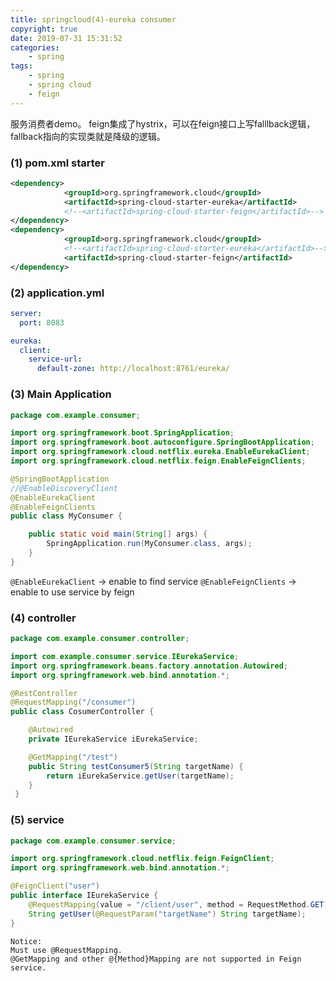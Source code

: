 ```yaml
---
title: springcloud(4)-eureka consumer
copyright: true
date: 2019-07-31 15:31:52
categories:
    - spring
tags:
    - spring
    - spring cloud
    - feign
---
```

服务消费者demo。
feign集成了hystrix，可以在feign接口上写falllback逻辑，fallback指向的实现类就是降级的逻辑。

<!-- more -->

### (1) pom.xml starter
```xml
<dependency>
            <groupId>org.springframework.cloud</groupId>
            <artifactId>spring-cloud-starter-eureka</artifactId>
            <!--<artifactId>spring-cloud-starter-feign</artifactId>-->
</dependency>
<dependency>
            <groupId>org.springframework.cloud</groupId>
            <!--<artifactId>spring-cloud-starter-eureka</artifactId>-->
            <artifactId>spring-cloud-starter-feign</artifactId>
</dependency>
```

### (2) application.yml
```yml
server:
  port: 8083

eureka:
  client:
    service-url:
      default-zone: http://localhost:8761/eureka/
```

### (3) Main Application
```java
package com.example.consumer;

import org.springframework.boot.SpringApplication;
import org.springframework.boot.autoconfigure.SpringBootApplication;
import org.springframework.cloud.netflix.eureka.EnableEurekaClient;
import org.springframework.cloud.netflix.feign.EnableFeignClients;

@SpringBootApplication
//@EnableDiscoveryClient
@EnableEurekaClient
@EnableFeignClients
public class MyConsumer {

    public static void main(String[] args) {
        SpringApplication.run(MyConsumer.class, args);
    }
}
```
```@EnableEurekaClient``` -> enable to find service
```@EnableFeignClients``` -> enable to use service by feign

### (4) controller
```java
package com.example.consumer.controller;

import com.example.consumer.service.IEurekaService;
import org.springframework.beans.factory.annotation.Autowired;
import org.springframework.web.bind.annotation.*;

@RestController
@RequestMapping("/consumer")
public class CosumerController {

    @Autowired
    private IEurekaService iEurekaService;

    @GetMapping("/test")
    public String testConsumer5(String targetName) {
        return iEurekaService.getUser(targetName);
    }
 }
```

### (5) service

```java
package com.example.consumer.service;

import org.springframework.cloud.netflix.feign.FeignClient;
import org.springframework.web.bind.annotation.*;

@FeignClient("user")
public interface IEurekaService {
    @RequestMapping(value = "/client/user", method = RequestMethod.GET)
    String getUser(@RequestParam("targetName") String targetName);
}
```
```
Notice: 
Must use @RequestMapping.
@GetMapping and other @{Method}Mapping are not supported in Feign service.
```